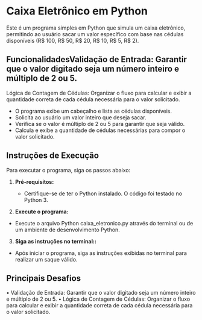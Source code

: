 # Caixa Eletrônico em Python

Este é um programa simples em Python que simula um caixa eletrônico, permitindo ao usuário sacar um valor específico com base nas cédulas disponíveis (R$ 100, R$ 50, R$ 20, R$ 10, R$ 5, R$ 2).

## FuncionalidadesValidação de Entrada: Garantir que o valor digitado seja um número inteiro e múltiplo de 2 ou 5.
Lógica de Contagem de Cédulas: Organizar o fluxo para calcular e exibir a quantidade correta de cada cédula necessária para o valor solicitado.

- O programa exibe um cabeçalho e lista as cédulas disponíveis.
- Solicita ao usuário um valor inteiro que deseja sacar.
- Verifica se o valor é múltiplo de 2 ou 5 para garantir que seja válido.
- Calcula e exibe a quantidade de cédulas necessárias para compor o valor solicitado.

## Instruções de Execução

Para executar o programa, siga os passos abaixo:

1. **Pré-requisitos:**
   - Certifique-se de ter o Python instalado. O código foi testado no Python 3.
  
2. **Execute o programa:**
  - Execute o arquivo Python caixa_eletronico.py através do terminal ou de um ambiente de desenvolvimento Python.

3. **Siga as instruções no terminal::**
  - Após iniciar o programa, siga as instruções exibidas no terminal para realizar um saque válido.

## Principais Desafios  

• Validação de Entrada: Garantir que o valor digitado seja um número inteiro e múltiplo de 2 ou 5.
• Lógica de Contagem de Cédulas: Organizar o fluxo para calcular e exibir a quantidade correta de cada cédula necessária para o valor solicitado.
